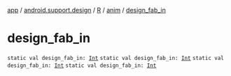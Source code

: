 [app](../../../index.md) / [android.support.design](../../index.md) / [R](../index.md) / [anim](index.md) / [design_fab_in](.)

# design_fab_in

`static val design_fab_in: `[`Int`](https://kotlinlang.org/api/latest/jvm/stdlib/kotlin/-int/index.html)
`static val design_fab_in: `[`Int`](https://kotlinlang.org/api/latest/jvm/stdlib/kotlin/-int/index.html)
`static val design_fab_in: `[`Int`](https://kotlinlang.org/api/latest/jvm/stdlib/kotlin/-int/index.html)
`static val design_fab_in: `[`Int`](https://kotlinlang.org/api/latest/jvm/stdlib/kotlin/-int/index.html)